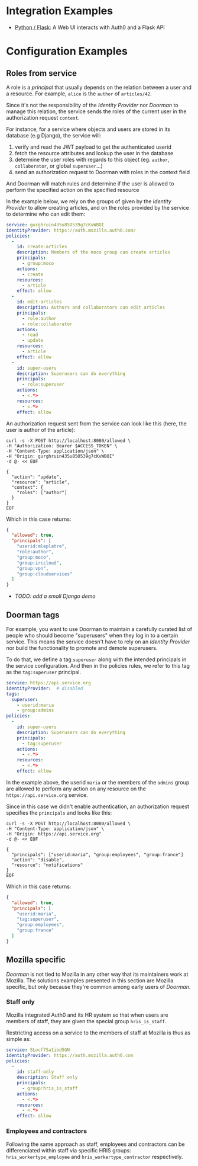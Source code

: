 # Integration Examples

- [Python / Flask](python/): A Web UI interacts with Auth0 and a Flask API

# Configuration Examples

## Roles from service

A role is a *principal* that usually depends on the relation between a user and a resource. For example, `alice` is the `author` of `articles/42`.

Since it's not the responsibility of the *Identity Provider* nor *Doorman* to manage this relation, the service sends the roles of the current user in the authorization request `context`.

For instance, for a service where objects and users are stored in its database (e.g Django), the service will:

1. verify and read the JWT payload to get the authenticated userid
1. fetch the resource attributes and lookup the user in the database
1. determine the user roles with regards to this object (eg. `author`, `collaborator`, or global `superuser`...)
1. send an authorization request to Doorman with roles in the context field

And Doorman will match rules and determine if the user is allowed to perform the specified action on the specified resource

In the example below, we rely on the groups of given by the *Identity Provider* to allow creating articles, and on the roles provided by the service to determine who can edit them:

```yaml
service: gurghruin435u85O539g7cKvWBOI
identityProvider: https://auth.mozilla.auth0.com/
policies:
  -
    id: create-articles
    description: Members of the moco group can create articles
    principals:
      - group:moco
    actions:
      - create
    resources:
      - article
    effect: allow
  -
    id: edit-articles
    description: Authors and collaborators can edit articles
    principals:
      - role:author
      - role:collaborator
    actions:
      - read
      - update
    resources:
      - article
    effect: allow
  -
    id: super-users
    description: Superusers can do everything
    principals:
      - role:superuser
    actions:
      - <.*>
    resources:
      - <.*>
    effect: allow
```

An authorization request sent from the service can look like this (here, the user is author of the article):

```
curl -s -X POST http://localhost:8080/allowed \
-H "Authorization: Bearer $ACCESS_TOKEN" \
-H "Content-Type: application/json" \
-H "Origin: gurghruin435u85O539g7cKvWBOI"
-d @- << EOF

{
  "action": "update",
  "resource": "article",
  "context": {
    "roles": ["author"]
  }
}
EOF
```

Which in this case returns:

```json
{
  "allowed": true,
  "principals": [
    "userid:mleplatre",
    "role:author",
    "group:moco",
    "group:irccloud",
    "group:vpn",
    "group:cloudservices"
  ]
}
```

- *TODO: add a small Django demo*


## Doorman tags

For example, you want to use Doorman to maintain a carefully curated list of people who should become "superusers" when they log in to a certain service. This means the service doesn't have to rely on an *Identity Provider* nor build the functionality to promote and demote superusers.

To do that, we define a tag `superuser` along with the intended principals in the service configuration. And then in the policies rules, we refer to this tag as the `tag:superuser` principal.

```yaml
service: https://api.service.org
identityProvider:  # disabled
tags:
  superuser:
    - userid:maria
    - group:admins
policies:
  -
    id: super-users
    description: Superusers can do everything
    principals:
      - tag:superuser
    actions:
      - <.*>
    resources:
      - <.*>
    effect: allow
```

In the example above, the userid `maria` or the members of the `admins` group are allowed to perform any action on any resource on the `https://api.service.org` service.

Since in this case we didn't enable authentication, an authorization request specifies the `principals` and looks like this:

```
curl -s -X POST http://localhost:8080/allowed \
-H "Content-Type: application/json" \
-H "Origin: https://api.service.org"
-d @- << EOF

{
  "principals": ["userid:maria", "group:employees", "group:france"]
  "action": "disable",
  "resource": "notifications"
}
EOF
```

Which in this case returns:

```json
{
  "allowed": true,
  "principals": [
    "userid:maria",
    "tag:superuser",
    "group:employees",
    "group:france"
  ]
}
```

## Mozilla specific

*Doorman* is not tied to Mozilla in any other way that its maintainers work at Mozilla. The solutions examples presented in this section are Mozilla specific, but only because they're common among early users of *Doorman*.

### Staff only

Mozilla integrated Auth0 and its HR system so that when users are members of staff, they are given the special group `hris_is_staff`.

Restricting access on a service to the members of staff at Mozilla is thus as simple as:

```yaml
service: SLocf7Sa1ibd5GN
ìdentityProvider: https://auth.mozilla.auth0.com
policies:
  -
    id: staff-only
    description: Staff only
    principals:
      - group:hris_is_staff
    actions:
      - <.*>
    resources:
      - <.*>
    effect: allow
```

### Employees and contractors

Following the same approach as staff, employees and contractors can be differenciated within staff via specific HRIS groups: `hris_workertype_employee` and `hris_workertype_contractor` respectively.
